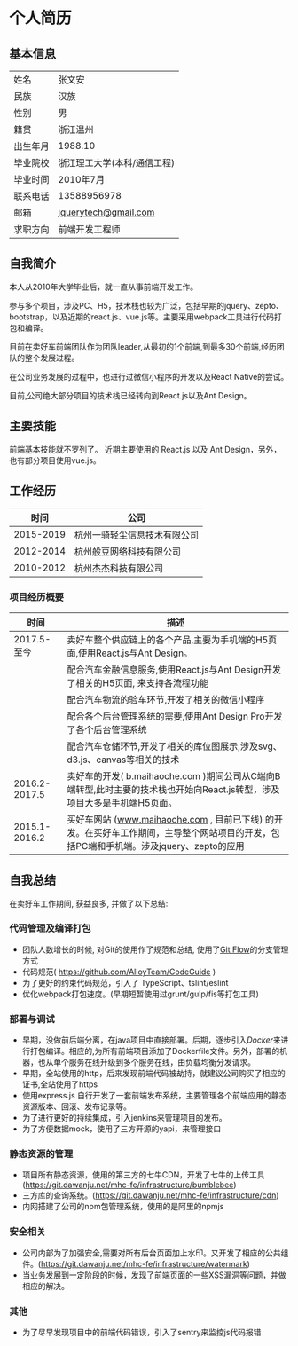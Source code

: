 # 个人简历

##  基本信息
| | |
|-|-|
|姓名|张文安|
|民族|汉族|
|性别|男|
|籍贯|浙江温州|
|出生年月 | 1988.10|
|毕业院校 | 浙江理工大学(本科/通信工程)|
|毕业时间 | 2010年7月|
|联系电话 | 13588956978|
|邮箱 | jquerytech@gmail.com|
|求职方向 | 前端开发工程师|

## 自我简介
本人从2010年大学毕业后，就一直从事前端开发工作。

参与多个项目，涉及PC、H5，技术栈也较为广泛，包括早期的jquery、zepto、bootstrap，以及近期的react.js、vue.js等。主要采用webpack工具进行代码打包和编译。

目前在卖好车前端团队作为团队leader,从最初的1个前端,到最多30个前端,经历团队的整个发展过程。

在公司业务发展的过程中，也进行过微信小程序的开发以及React Native的尝试。

目前,公司绝大部分项目的技术栈已经转向到React.js以及Ant Design。

## 主要技能
前端基本技能就不罗列了。
近期主要使用的 React.js 以及 Ant Design，另外，也有部分项目使用vue.js。

## 工作经历
|时间|公司|
|-|-|
|2015-2019|杭州一骑轻尘信息技术有限公司|
|2012-2014|杭州般豆网络科技有限公司|
|2010-2012|杭州杰杰科技有限公司|

### 项目经历概要
|时间|描述|
|-|-|
|2017.5-至今|卖好车整个供应链上的各个产品,主要为手机端的H5页面,使用React.js与Ant Design。|
||配合汽车金融信息服务,使用React.js与Ant Design开发了相关的H5页面, 来支持各流程功能|
||配合汽车物流的验车环节,开发了相关的微信小程序|
||配合各个后台管理系统的需要,使用Ant Design Pro开发了各个后台管理系统|
||配合汽车仓储环节,开发了相关的库位图展示,涉及svg、d3.js、canvas等相关的技术|
|2016.2-2017.5 |卖好车的开发( b.maihaoche.com )期间公司从C端向B端转型,此时主要的技术栈也开始向React.js转型，涉及项目大多是手机端H5页面。|
|2015.1-2016.2 |买好车网站 (www.maihaoche.com , 目前已下线) 的开发。在买好车工作期间，主导整个网站项目的开发，包括PC端和手机端。涉及jquery、zepto的应用|

## 自我总结
在卖好车工作期间, 获益良多, 并做了以下总结:

### 代码管理及编译打包
*   团队人数增长的时候, 对Git的使用作了规范和总结, 使用了[Git Flow](https://github.com/zhangwenan/front-end-skills/blob/master/git/git-flow.md)的分支管理方式
*   代码规范( https://github.com/AlloyTeam/CodeGuide )
*   为了更好的约束代码规范，引入了 TypeScript、tslint/eslint
*   优化webpack打包速度。(早期短暂使用过grunt/gulp/fis等打包工具)

### 部署与调试
*   早期，没做前后端分离，在java项目中直接部署。后期，逐步引入*Docker*来进行打包编译。相应的,为所有前端项目添加了Dockerfile文件。另外，部署的机器，也从单个服务在线升级到多个服务在线，由负载均衡分发请求。
*   早期，全站使用的http，后来发现前端代码被劫持，就建议公司购买了相应的证书,全站使用了https
*   使用express.js 自行开发了一套前端发布系统，主要管理各个前端应用的静态资源版本、回滚、发布记录等。
*   为了进行更好的持续集成，引入jenkins来管理项目的发布。
*   为了方便数据mock，使用了三方开源的yapi，来管理接口

### 静态资源的管理
*   项目所有静态资源，使用的第三方的七牛CDN，开发了七牛的上传工具(https://git.dawanju.net/mhc-fe/infrastructure/bumblebee)
*   三方库的查询系统。(https://git.dawanju.net/mhc-fe/infrastructure/cdn)
*   内网搭建了公司的npm包管理系统，使用的是阿里的npmjs

### 安全相关
*   公司内部为了加强安全,需要对所有后台页面加上水印。又开发了相应的公共组件。(https://git.dawanju.net/mhc-fe/infrastructure/watermark)
*   当业务发展到一定阶段的时候，发现了前端页面的一些XSS漏洞等问题，并做相应的解决。

### 其他
*   为了尽早发现项目中的前端代码错误，引入了sentry来监控js代码报错
